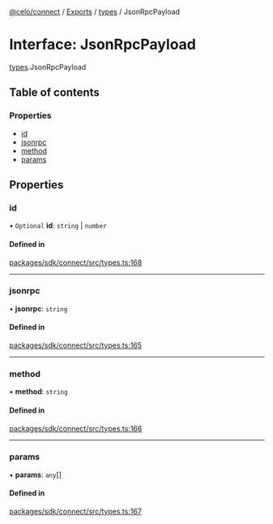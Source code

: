 [@celo/connect](../README.md) / [Exports](../modules.md) / [types](../modules/types.md) / JsonRpcPayload

# Interface: JsonRpcPayload

[types](../modules/types.md).JsonRpcPayload

## Table of contents

### Properties

- [id](types.JsonRpcPayload.md#id)
- [jsonrpc](types.JsonRpcPayload.md#jsonrpc)
- [method](types.JsonRpcPayload.md#method)
- [params](types.JsonRpcPayload.md#params)

## Properties

### id

• `Optional` **id**: `string` \| `number`

#### Defined in

[packages/sdk/connect/src/types.ts:168](https://github.com/celo-org/developer-tooling/blob/master/packages/sdk/connect/src/types.ts#L168)

___

### jsonrpc

• **jsonrpc**: `string`

#### Defined in

[packages/sdk/connect/src/types.ts:165](https://github.com/celo-org/developer-tooling/blob/master/packages/sdk/connect/src/types.ts#L165)

___

### method

• **method**: `string`

#### Defined in

[packages/sdk/connect/src/types.ts:166](https://github.com/celo-org/developer-tooling/blob/master/packages/sdk/connect/src/types.ts#L166)

___

### params

• **params**: `any`[]

#### Defined in

[packages/sdk/connect/src/types.ts:167](https://github.com/celo-org/developer-tooling/blob/master/packages/sdk/connect/src/types.ts#L167)
